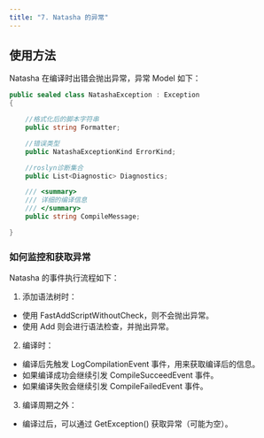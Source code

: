 ```yaml
---
title: "7. Natasha 的异常"
---
```


## 使用方法

Natasha 在编译时出错会抛出异常，异常 Model 如下：
```cs
public sealed class NatashaException : Exception
{

    //格式化后的脚本字符串
    public string Formatter;

    //错误类型
    public NatashaExceptionKind ErrorKind;

    //roslyn诊断集合
    public List<Diagnostic> Diagnostics;

    /// <summary>
    /// 详细的编译信息
    /// </summary>
    public string CompileMessage;

}
```

### 如何监控和获取异常

Natasha 的事件执行流程如下：
1. 添加语法树时：
 - 使用 FastAddScriptWithoutCheck，则不会抛出异常。
 - 使用 Add 则会进行语法检查，并抛出异常。
2. 编译时：
 - 编译后先触发 LogCompilationEvent 事件，用来获取编译后的信息。
 - 如果编译成功会继续引发 CompileSucceedEvent 事件。
 - 如果编译失败会继续引发 CompileFailedEvent 事件。
3. 编译周期之外：
 - 编译过后，可以通过 GetException() 获取异常（可能为空）。

